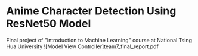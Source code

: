 # Anime Character Detection Using ResNet50 Model
Final project of "Introduction to Machine Learning" course at National Tsing Hua University
![Model View Controller]team7_final_report.pdf
